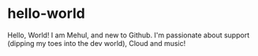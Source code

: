 # hello-world
Hello, World! I am Mehul, and new to Github. I'm passionate about support (dipping my toes into the dev world), Cloud and music!

